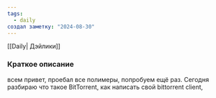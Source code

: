 ```yaml
---
tags:
  - daily
создал заметку: "2024-08-30"
---
```

[[Daily| Дэйлики]]
### Краткое описание
всем привет, проебал все полимеры, попробуем ещё раз. Сегодня разбираю что такое BitTorrent, как написать свой bittorrent client, 